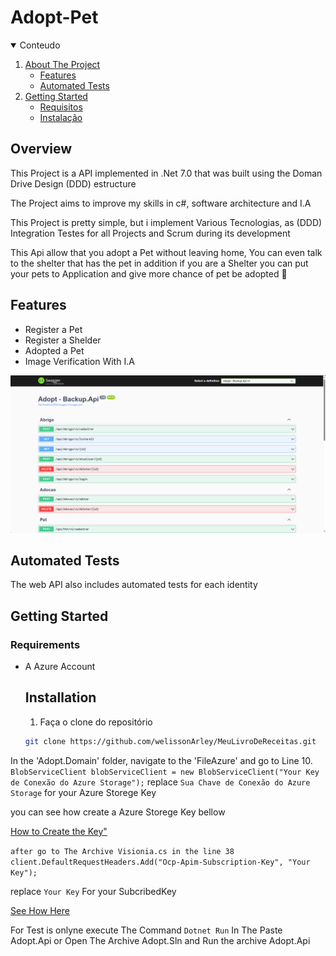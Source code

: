# Adopt-Pet
<details open="open">
  <summary>Conteudo</summary>
  <ol>
    <li>
      <a href="#overview">About The Project</a>
      <ul>
        <li><a href="#features">Features</a></li>
        <li><a href="#automated-tests">Automated Tests</a></li>
      </ul>
    </li>
    <li>
      <a href="#getting-started">Getting Started</a>
      <ul>
        <li><a href="#requirements">Requisitos</a></li>
        <li><a href="#requirements">Instalação</a></li>
      </ul>
    </li>
  </ol>

## Overview

This Project is a API implemented in .Net 7.0 that was built using the Doman Drive Design (DDD) estructure

The Project aims to improve my skills in c#, software architecture and I.A

This Project is pretty simple, but i implement Various Tecnologias, as (DDD)
Integration Testes for all Projects and Scrum during its development

This Api allow that you adopt a Pet without leaving home, You can even talk to the shelter that has the pet
in addition if you are a Shelter you can put your pets to Application and give more chance of pet be adopted 🐶


## Features

- Register a Pet
- Register a Shelder
- Adopted a Pet
- Image Verification With I.A 

![SwaggerImage](./Assets/ImgSwagger1.png)

## Automated Tests

The web API also includes automated tests for each identity

## Getting Started

### Requirements

- A Azure Account

  ## Installation
  1. Faça o clone do repositório
   ```sh
   git clone https://github.com/welissonArley/MeuLivroDeReceitas.git
   ```

In the 'Adopt.Domain' folder, navigate to the 'FileAzure' and go to Line 10.
```BlobServiceClient blobServiceClient = new BlobServiceClient("Your Key de Conexão do Azure Storage");```
replace ``` Sua Chave de Conexão do Azure Storage ``` for your Azure Storege Key

you can see how create a Azure Storege Key bellow

[How to Create the Key"](https://www.bing.com/ck/a?!&&p=3b296f6d3d87c014JmltdHM9MTcwODU2MDAwMCZpZ3VpZD0wNGU0MWVkZi1kMWRkLTYwYWMtMzllMy0wZDIyZDAyNjYxNWMmaW5zaWQ9NTUyMA&ptn=3&ver=2&hsh=3&fclid=04e41edf-d1dd-60ac-39e3-0d22d026615c&psq=Como+criar+um+AzureBlob+storage&u=a1aHR0cHM6Ly9sZWFybi5taWNyb3NvZnQuY29tL3B0LWJyL2F6dXJlL3N0b3JhZ2UvYmxvYnMvcXVpY2tzdGFydC1zdG9yYWdlLWV4cGxvcmVyIzp-OnRleHQ9SW4lQzMlQURjaW8lMjBSJUMzJUExcGlkbyUzQSUyMFVzYXIlMjBvJTIwR2VyZW5jaWFkb3IlMjBkZSUyMEFybWF6ZW5hbWVudG8lMjBkbyx1bWElMjBBc3NpbmF0dXJhJTIwZGUlMjBBY2Vzc28lMjBDb21wYXJ0aWxoYWRvJTIwLi4uJTIwTW9yZSUyMGl0ZW1z&ntb=1)

```after go to The Archive Visionia.cs in the line 38 client.DefaultRequestHeaders.Add("Ocp-Apim-Subscription-Key", "Your Key");```

replace ```Your Key``` For your SubcribedKey

[See How Here](https://www.bing.com/ck/a?!&&p=f1565e7f6cf9e00fJmltdHM9MTcwODU2MDAwMCZpZ3VpZD0wNGU0MWVkZi1kMWRkLTYwYWMtMzllMy0wZDIyZDAyNjYxNWMmaW5zaWQ9NTQ4Nw&ptn=3&ver=2&hsh=3&fclid=04e41edf-d1dd-60ac-39e3-0d22d026615c&psq=Como+criar+uma+conta+Vision+Studio&u=a1aHR0cHM6Ly9sZWFybi5taWNyb3NvZnQuY29tL3B0LXB0L2F6dXJlL2FpLXNlcnZpY2VzL2NvbXB1dGVyLXZpc2lvbi9vdmVydmlldy12aXNpb24tc3R1ZGlvIzp-OnRleHQ9Q3JpZSUyMHVtYSUyMFN1YnNjcmklQzMlQTclQzMlQTNvJTIwZG8lMjBBenVyZSUyMHNlJTIwYWluZGElMjBuJUMzJUEzbyxQb2RlJTIwaWdub3JhciUyMGVzdGUlMjBwYXNzbyUyMGUlMjBmYXolQzMlQUEtbG8lMjBtYWlzJTIwdGFyZGUu&ntb=1)

For Test is onlyne execute The Command 
```Dotnet Run```
In The Paste Adopt.Api or
Open The Archive Adopt.Sln and Run the archive Adopt.Api



